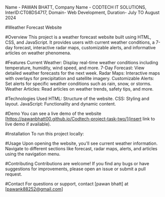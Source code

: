 Name - PAWAN BHATT, 
Company Name - CODTECH IT SOLUTIONS,
InterID:CT08DS4717,
Domain- Web Development, 
Duration- July TO August 2024 


#Weather Forecast Website


#Overview
This project is a weather forecast website built using HTML, CSS, and JavaScript. It provides users with current weather conditions, a 7-day forecast, interactive radar maps, customizable alerts, and informative articles on weather phenomena.

#Features
Current Weather: Display real-time weather conditions including temperature, humidity, wind speed, and more.
7-Day Forecast: View detailed weather forecasts for the next week.
Radar Maps: Interactive maps with overlays for precipitation and satellite imagery.
Customizable Alerts: Set alerts for specific weather conditions such as rain, snow, or storms.
Weather Articles: Read articles on weather trends, safety tips, and more.


#Technologies Used
HTML: Structure of the website.
CSS: Styling and layout.
JavaScript: Functionality and dynamic content.


#Demo
You can see a live demo of the website [https://pawanbhatt00.github.io/Codtech-project-task-two/](insert link to live demo if available).


#Installation
To run this project locally:



#Usage
Upon opening the website, you'll see current weather information.
Navigate to different sections like forecast, radar maps, alerts, and articles using the navigation menu.


#Contributing
Contributions are welcome! If you find any bugs or have suggestions for improvements, please open an issue or submit a pull request.


#Contact
For questions or support, contact [pawan bhatt] at [pawank88252@gmail.com]

